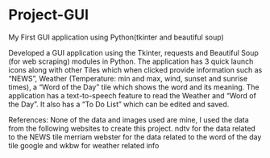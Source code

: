 # Project-GUI
My First GUI application using Python(tkinter and beautiful soup)

Developed a GUI application using the Tkinter, requests and Beautiful Soup (for web scraping) modules in Python. The application has 3 quick launch icons along with other Tiles which when clicked provide information such as “NEWS”, Weather (Temperature: min and max, wind, sunset and sunrise times), a “Word of the Day” tile which shows the word and its meaning. The application has a text-to-speech feature to read the Weather and “Word of the Day”. It also has a “To Do List” which can be edited and saved.

References:
None of the data and images used are mine, I used the data from the following websites to create this project.
ndtv for the data related to the NEWS tile
merriam webster for the data related to the word of the day tile
google and wkbw for weather related info
